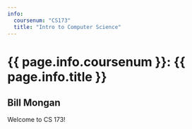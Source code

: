 ```yaml
---
info:
  coursenum: "CS173"
  title: "Intro to Computer Science"
---
```


# {{ page.info.coursenum }}: {{ page.info.title }}

## Bill Mongan

Welcome to CS 173!